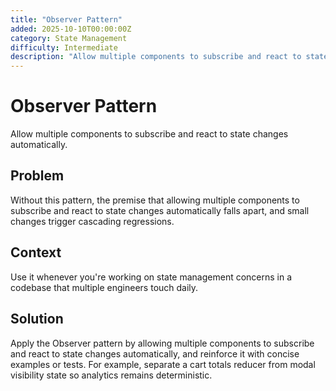 ```yaml
---
title: "Observer Pattern"
added: 2025-10-10T00:00:00Z
category: State Management
difficulty: Intermediate
description: "Allow multiple components to subscribe and react to state changes automatically."
---
```

# Observer Pattern

Allow multiple components to subscribe and react to state changes automatically.

## Problem

Without this pattern, the premise that allowing multiple components to subscribe and react to state changes automatically falls apart, and small changes trigger cascading regressions.

## Context

Use it whenever you're working on state management concerns in a codebase that multiple engineers touch daily.

## Solution

Apply the Observer pattern by allowing multiple components to subscribe and react to state changes automatically, and reinforce it with concise examples or tests. For example, separate a cart totals reducer from modal visibility state so analytics remains deterministic.
